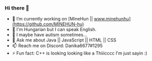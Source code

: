 ### Hi there 👋

- 🔭 I’m currently working on [MineHun || www.minehunhu](https://github.com/MINEHUN-hu)
- 🌱 I'm Hungarian but I can speak English.
- 🤔 I maybe have autism sometimes...
- 💬 Ask me about Java || JavaScript || HTML || CSS
- 📫 Reach me on Discord: Danika6677#1295
- ⚡ Fun fact: C++ is looking looking like a Thiiicccc I'm just sayin :)
